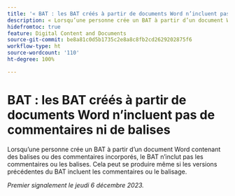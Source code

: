 ```yaml
---
title: '« BAT : les BAT créés à partir de documents Word n’incluent pas de commentaires ni de balises »'
description: « Lorsqu’une personne crée un BAT à partir d’un document Word contenant des balises ou des commentaires incorporés, le BAT n’inclut pas les commentaires ou les balises. Cela peut se produire même si les versions précédentes du BAT incluent les commentaires ou le balisage. »
hidefromtoc: true
feature: Digital Content and Documents
source-git-commit: be8a81c0d5b1735c2e8a8c8fb2cd2629202875f6
workflow-type: ht
source-wordcount: '110'
ht-degree: 100%

---
```



# BAT : les BAT créés à partir de documents Word n’incluent pas de commentaires ni de balises

<!--WF and EFP TOCs-->

Lorsqu’une personne crée un BAT à partir d’un document Word contenant des balises ou des commentaires incorporés, le BAT n’inclut pas les commentaires ou les balises. Cela peut se produire même si les versions précédentes du BAT incluent les commentaires ou le balisage.

_Premier signalement le jeudi 6 décembre 2023._
